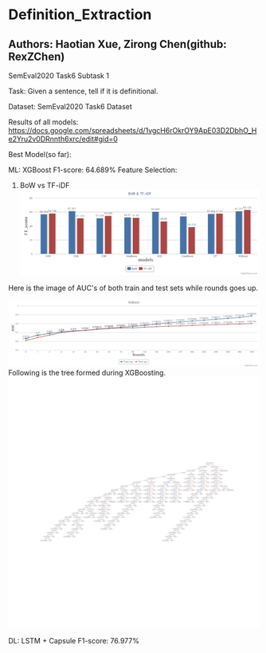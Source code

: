 # Definition_Extraction

## Authors: Haotian Xue, Zirong Chen(github: RexZChen)

SemEval2020 Task6 Subtask 1

Task: Given a sentence, tell if it is definitional.

Dataset: SemEval2020 Task6 Dataset

Results of all models: https://docs.google.com/spreadsheets/d/1vgcH6rOkrOY9ApE03D2DbhO_He2Yru2v0DRnnth6xrc/edit#gid=0

Best Model(so far): 

ML: XGBoost F1-score: 64.689%
Feature Selection:
1. BoW vs TF-iDF
![GitHub Logo](/img/BoW_&_TF-iDF.png)

Here is the image of AUC's of both train and test sets while rounds goes up.

![GitHub Logo](/img/XGBoost.png)
Following is the tree formed during XGBoosting.
![GitHub Logo](/img/1400_tfidf_tree.png)

DL: LSTM + Capsule F1-score: 76.977%





